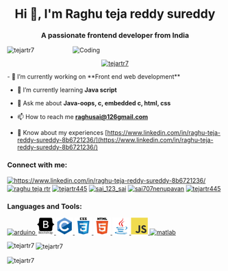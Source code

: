 <h1 align="center"> Hi 👋, I'm Raghu teja reddy sureddy</h1>
<h3 align="center">A passionate frontend developer from India</h3>
<img align="right" alt="Coding" width="250" src="https://d6f6d0kpz0gyr.cloudfront.net/uploads/images-archive/Blog/Gifs/coding.gif"  style="margin-right:20%;" >
<p align="left" > <img src="https://komarev.com/ghpvc/?username=tejartr7&label=Profile%20views&color=0e75b6&style=flat" alt="tejartr7" /> </p>

<p align="center"> <a href="https://github.com/ryo-ma/github-profile-trophy"><img src="https://github-profile-trophy.vercel.app/?username=tejartr7" alt="tejartr7" /></a> </p>
- 🔭 I’m currently working on **Front end web development**




- 🌱 I’m currently learning **Java script**

- 💬 Ask me about **Java-oops, c, embedded c, html, css**

- 📫 How to reach me **raghusai@126gmail.com**

- 📄 Know about my experiences [https://www.linkedin.com/in/raghu-teja-reddy-sureddy-8b6721236/](https://www.linkedin.com/in/raghu-teja-reddy-sureddy-8b6721236/)

<h3 align="left">Connect with me:</h3>
<p align="left">
<a href="https://linkedin.com/in/https://www.linkedin.com/in/raghu-teja-reddy-sureddy-8b6721236/" target="blank"><img align="center" src="https://raw.githubusercontent.com/rahuldkjain/github-profile-readme-generator/master/src/images/icons/Social/linked-in-alt.svg" alt="https://www.linkedin.com/in/raghu-teja-reddy-sureddy-8b6721236/" height="30" width="40" /></a>
<a href="https://fb.com/raghu teja rtr" target="blank"><img align="center" src="https://raw.githubusercontent.com/rahuldkjain/github-profile-readme-generator/master/src/images/icons/Social/facebook.svg" alt="raghu teja rtr" height="30" width="40" /></a>
<a href="https://instagram.com/tejartr445" target="blank"><img align="center" src="https://raw.githubusercontent.com/rahuldkjain/github-profile-readme-generator/master/src/images/icons/Social/instagram.svg" alt="tejartr445" height="30" width="40" /></a>
<a href="https://www.codechef.com/users/sai_123_sai" target="blank"><img align="center" src="https://cdn.jsdelivr.net/npm/simple-icons@3.1.0/icons/codechef.svg" alt="sai_123_sai" height="30" width="40" /></a>
<a href="https://www.hackerrank.com/sai707nenupavan" target="blank"><img align="center" src="https://raw.githubusercontent.com/rahuldkjain/github-profile-readme-generator/master/src/images/icons/Social/hackerrank.svg" alt="sai707nenupavan" height="30" width="40" /></a>
<a href="https://www.leetcode.com/tejartr445" target="blank"><img align="center" src="https://raw.githubusercontent.com/rahuldkjain/github-profile-readme-generator/master/src/images/icons/Social/leet-code.svg" alt="tejartr445" height="30" width="40" /></a>
</p>

<h3 align="left">Languages and Tools:</h3>
<p align="left"> <a href="https://www.arduino.cc/" target="_blank" rel="noreferrer"> <img src="https://cdn.worldvectorlogo.com/logos/arduino-1.svg" alt="arduino" width="40" height="40"/> </a> <a href="https://getbootstrap.com" target="_blank" rel="noreferrer"> <img src="https://raw.githubusercontent.com/devicons/devicon/master/icons/bootstrap/bootstrap-plain-wordmark.svg" alt="bootstrap" width="40" height="40"/> </a> <a href="https://www.cprogramming.com/" target="_blank" rel="noreferrer"> <img src="https://raw.githubusercontent.com/devicons/devicon/master/icons/c/c-original.svg" alt="c" width="40" height="40"/> </a> <a href="https://www.w3schools.com/css/" target="_blank" rel="noreferrer"> <img src="https://raw.githubusercontent.com/devicons/devicon/master/icons/css3/css3-original-wordmark.svg" alt="css3" width="40" height="40"/> </a> <a href="https://www.w3.org/html/" target="_blank" rel="noreferrer"> <img src="https://raw.githubusercontent.com/devicons/devicon/master/icons/html5/html5-original-wordmark.svg" alt="html5" width="40" height="40"/> </a> <a href="https://www.java.com" target="_blank" rel="noreferrer"> <img src="https://raw.githubusercontent.com/devicons/devicon/master/icons/java/java-original.svg" alt="java" width="40" height="40"/> </a> <a href="https://developer.mozilla.org/en-US/docs/Web/JavaScript" target="_blank" rel="noreferrer"> <img src="https://raw.githubusercontent.com/devicons/devicon/master/icons/javascript/javascript-original.svg" alt="javascript" width="40" height="40"/> </a> <a href="https://www.mathworks.com/" target="_blank" rel="noreferrer"> <img src="https://upload.wikimedia.org/wikipedia/commons/2/21/Matlab_Logo.png" alt="matlab" width="40" height="40"/> </a> </p>

<p><img align="left" src="https://github-readme-stats.vercel.app/api/top-langs?username=tejartr7&show_icons=true&locale=en&layout=compact" alt="tejartr7" /></p>

<p>&nbsp;<img align="center" src="https://github-readme-stats.vercel.app/api?username=tejartr7&show_icons=true&locale=en" alt="tejartr7" /></p>




<p><img align="center" src="https://github-readme-streak-stats.herokuapp.com/?user=tejartr7&" alt="tejartr7" /></p>
